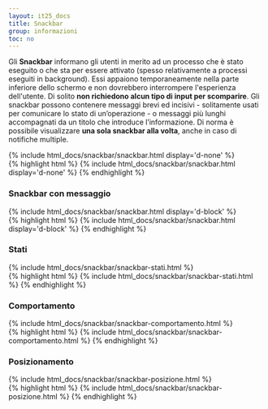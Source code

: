 ```yaml
---
layout: it25_docs
title: Snackbar
group: informazioni
toc: no
---
```


Gli **Snackbar** informano gli utenti in merito ad un processo che è stato eseguito o che sta per essere attivato (spesso relativamente a processi eseguiti in background). Essi appaiono temporaneamente nella parte inferiore dello schermo e non dovrebbero interrompere l'esperienza dell'utente. Di solito **non richiedono alcun tipo di input per scomparire**. Gli snackbar possono contenere messaggi brevi ed incisivi - solitamente usati per comunicare lo stato di un’operazione - o messaggi più lunghi accompagnati da un titolo che introduce l’informazione. Di norma è possibile visualizzare **una sola snackbar alla volta**, anche in caso di notifiche multiple.

<div class="bd-example">
{% include html_docs/snackbar/snackbar.html display='d-none' %}
</div>
{% highlight html %}
{% include html_docs/snackbar/snackbar.html display='d-none' %}
{% endhighlight %}

### Snackbar con messaggio

<div class="bd-example">
{% include html_docs/snackbar/snackbar.html display='d-block' %}
</div>
{% highlight html %}
{% include html_docs/snackbar/snackbar.html display='d-block' %}
{% endhighlight %}

### Stati

<div class="bd-example">
{% include html_docs/snackbar/snackbar-stati.html  %}
</div>
{% highlight html %}
{% include html_docs/snackbar/snackbar-stati.html  %}
{% endhighlight %}

### Comportamento

<div class="bd-example">
{% include html_docs/snackbar/snackbar-comportamento.html  %}
</div>
{% highlight html %}
{% include html_docs/snackbar/snackbar-comportamento.html  %}
{% endhighlight %}

### Posizionamento

<div class="bd-example">
{% include html_docs/snackbar/snackbar-posizione.html  %}
</div>
{% highlight html %}
{% include html_docs/snackbar/snackbar-posizione.html  %}
{% endhighlight %}
